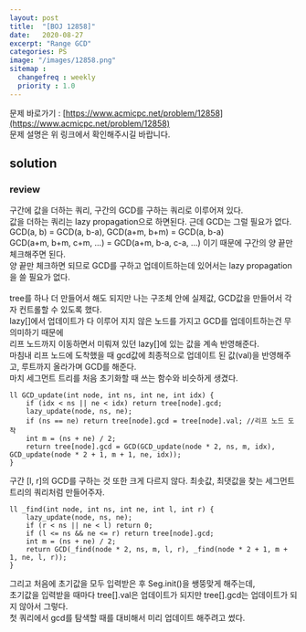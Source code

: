 ```yaml
---
layout: post
title:  "[BOJ 12858]"
date:   2020-08-27
excerpt: "Range GCD"
categories: PS
image: "/images/12858.png"
sitemap :
  changefreq : weekly
  priority : 1.0
---
```


문제 바로가기 : [https://www.acmicpc.net/problem/12858](https://www.acmicpc.net/problem/12858)<br>
문제 설명은 위 링크에서 확인해주시길 바랍니다.
<br>
## solution
<script src="https://gist.github.com/yooniversal/85119f624870d382ef7774dd76903486.js"></script>

### review
구간에 값을 더하는 쿼리, 구간의 GCD를 구하는 쿼리로 이루어져 있다.<br>
값을 더하는 쿼리는 lazy propagation으로 하면된다. 근데 GCD는 그럴 필요가 없다.<br>
GCD(a, b) = GCD(a, b-a), GCD(a+m, b+m) = GCD(a, b-a)<br>
GCD(a+m, b+m, c+m, ...) = GCD(a+m, b-a, c-a, ...) 이기 때문에 구간의 양 끝만 체크해주면 된다.<br>
양 끝만 체크하면 되므로 GCD를 구하고 업데이트하는데 있어서는 lazy propagation을 쓸 필요가 없다.<br>
<br>
tree를 하나 더 만들어서 해도 되지만 나는 구조체 안에 실제값, GCD값을 만들어서 각자 컨트롤할 수 있도록 했다.<br>
lazy[]에서 업데이트가 다 이루어 지지 않은 노드를 가지고 GCD를 업데이트하는건 무의미하기 때문에<br>
리프 노드까지 이동하면서 미뤄져 있던 lazy[]에 있는 값을 계속 반영해준다.<br>
마침내 리프 노드에 도착했을 때 gcd값에 최종적으로 업데이트 된 값(val)을 반영해주고, 루트까지 올라가며 GCD를 해준다.<br>
마치 세그먼트 트리를 처음 초기화할 때 쓰는 함수와 비슷하게 생겼다.<br>
```
ll GCD_update(int node, int ns, int ne, int idx) {
    if (idx < ns || ne < idx) return tree[node].gcd;
    lazy_update(node, ns, ne);
    if (ns == ne) return tree[node].gcd = tree[node].val; //리프 노드 도착
    int m = (ns + ne) / 2;
    return tree[node].gcd = GCD(GCD_update(node * 2, ns, m, idx), GCD_update(node * 2 + 1, m + 1, ne, idx));
}
```
구간 [l, r]의 GCD를 구하는 것 또한 크게 다르지 않다. 최솟값, 최댓값을 찾는 세그먼트 트리의 쿼리처럼 만들어주자.<br>
```
ll _find(int node, int ns, int ne, int l, int r) {
    lazy_update(node, ns, ne);
    if (r < ns || ne < l) return 0;
    if (l <= ns && ne <= r) return tree[node].gcd;
    int m = (ns + ne) / 2;
    return GCD(_find(node * 2, ns, m, l, r), _find(node * 2 + 1, m + 1, ne, l, r));
}
```
그리고 처음에 초기값을 모두 입력받은 후 Seg.init()을 쌩뚱맞게 해주는데,<br>
초기값을 입력받을 때마다 tree[].val은 업데이트가 되지만 tree[].gcd는 업데이트가 되지 않아서 그렇다.<br>
첫 쿼리에서 gcd를 탐색할 때를 대비해서 미리 업데이트 해주려고 썼다.

<script src="https://utteranc.es/client.js"
        repo="yooniversal/blog-comments"
        issue-term="pathname"
        theme="github-light"
        crossorigin="anonymous"
        async>
</script>
